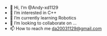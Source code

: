- 👋 Hi, I’m @Andy-xd1129
- 👀 I’m interested in C++
- 🌱 I’m currently learning Robotics
- 💞️ I’m looking to collaborate on ...
- 📫 How to reach me da20031129@gmail.com

<!---
Andy-xd1129/Andy-xd1129 is a ✨ special ✨ repository because its `README.md` (this file) appears on your GitHub profile.
You can click the Preview link to take a look at your changes.
--->
